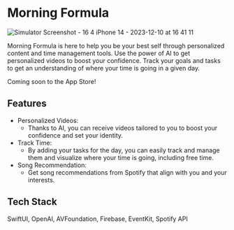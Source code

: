 # Morning Formula

![Simulator Screenshot - 16 4 iPhone 14 - 2023-12-10 at 16 41 11](https://github.com/NarutoOG7/MorningFormula/assets/60765581/026aa9f4-e758-4481-a592-7b136eb46cf4)

Morning Formula is here to help you be your best self through personalized content and time management tools. Use the power of AI to get personalized videos to boost your confidence. Track your goals and tasks to get an understanding of where your time is going in a given day.

Coming soon to the App Store!


## Features

- Personalized Videos:
  - Thanks to AI, you can receive videos tailored to you to boost your confidence and set your identity.
- Track Time:
  - By adding your tasks for the day, you can easily track and manage them and visualize where your time is going, including free time.
- Song Recommendation:
  - Get song recommendations from Spotify that align with you and your interests.

## Tech Stack

SwiftUI, OpenAI, AVFoundation, Firebase, EventKit, Spotify API
